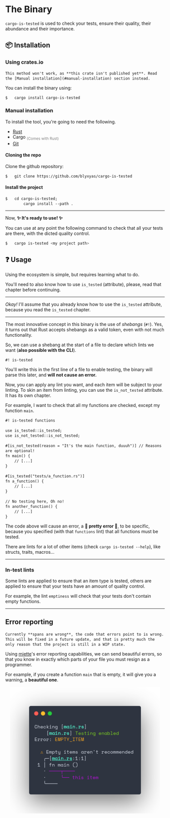 # The Binary

`cargo-is-tested` is used to check your tests, ensure their quality, their abundance and their importance.

## 📦 Installation

### Using crates.io

```admonish error
This method won't work, as **this crate isn't published yet**. Read the [Manual installation](#manual-installation) section instead.
```

You can install the binary using:

```bash
$	cargo install cargo-is-tested
```


### Manual installation

To install the tool, you're going to need the following.

* [Rust](https://www.rust-lang.org/tools/install)
* Cargo <sub><span style="color: gray;">(Comes with Rust)</span></sub>
* [Git](https://git-scm.com/book/en/v2/Getting-Started-Installing-Git)

#### Cloning the repo

Clone the github repository:

```
$	git clone https://github.com/blyxyas/cargo-is-tested
```

#### Install the project

```
$	cd cargo-is-tested;
		cargo install --path .
```

---

Now, **✨ It's ready to use! ✨**

You can use at any point the following command to check that all your tests are there, with the dicted quality control.

```bash
$	cargo is-tested <my project path>
```

## ❓ Usage

Using the ecosystem is simple, but requires learning what to do.

You'll need to also know how to use `is_tested` (attribute), please, read that chapter before continuing.

---

*Okay!* I'll assume that you already know how to use the `is_tested` attribute, because you read the `is_tested` chapter.

---

The most innovative concept in this binary is the use of *shebangs* (`#!`). Yes, it turns out that Rust accepts shebangs as a valid token, even with not much functionality.

So, we can use a shebang at the start of a file to declare which lints we want (**also possible with the CLI**).

```
#! is-tested
```

You'll write this in the first line of a file to enable testing, the binary will parse this later, and **will not cause an error.**

Now, you can apply any lint you want, and each item will be subject to your linting.
To skin an item from linting, you can use the `is_not_tested` attribute. It has its own chapter.

For example, I want to check that all my functions are checked, except my function `main`.

```rust, ignore
#! is-tested functions

use is_tested::is_tested;
use is_not_tested::is_not_tested;

#[is_not_tested(reason = "It's the main function, duuuh")] // Reasons are optional!
fn main() {
	// [...]
}

#[is_tested("tests/a_function.rs")]
fn a_function() {
	// [...]
}

// No testing here, Oh no!
fn another_function() {
	// [...]
}
```

The code above will cause an error, a **🌌 pretty error 🌟**, to be specific, because you specified (with that `functions` lint) that all functions must be tested.

There are lints for a lot of other items (check `cargo is-tested --help`), like structs, traits, macros...

---

### In-test lints

Some lints are applied to ensure that an item type is tested, others are applied to ensure that your tests have an amount of quality control.

For example, the lint `emptiness` will check that your tests don't contain empty functions.

---

## Error reporting

```admonish warning
Currently **spans are wrong**, the code that errors point to is wrong. This will be fixed in a future update, and that is pretty much the only reason that the project is still in a WIP state.
```

Using [miette]'s error reporting capabilities, we can send beautiful errors, so that you know in exactly which parts of your file you must resign as a programmer.

For example, if you create a function `main` that is empty, it will give you a warning, a **beautiful one**.

<div align="center">
<img src="https://raw.githubusercontent.com/blyxyas/cargo-is-tested/master/assets/output-screenshot.png" height="400" width="auto"/>
</div

[miette]: https://github.com/zkat/miette